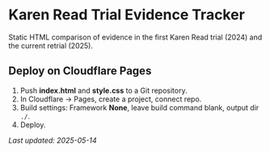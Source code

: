 # Karen Read Trial Evidence Tracker

Static HTML comparison of evidence in the first Karen Read trial (2024) and the current retrial (2025).

## Deploy on Cloudflare Pages

1. Push **index.html** and **style.css** to a Git repository.
2. In Cloudflare → Pages, create a project, connect repo.
3. Build settings: Framework **None**, leave build command blank, output dir `./`.
4. Deploy.

_Last updated: 2025-05-14_
